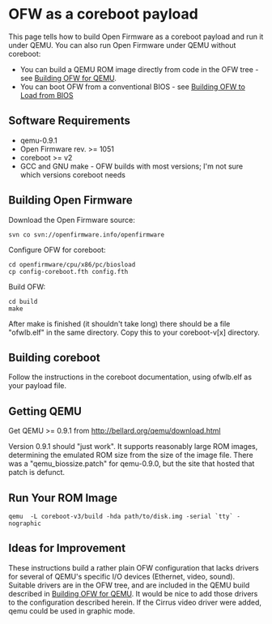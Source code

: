 # OFW as a coreboot payload
This page tells how to build Open Firmware as a coreboot payload and run
it under QEMU. You can also run Open Firmware under QEMU without
coreboot:

- You can build a QEMU ROM image directly from code in the OFW tree -
  see [Building OFW for QEMU](Building_OFW_for_QEMU).
- You can boot OFW from a conventional BIOS - see
  [Building OFW to Load from BIOS](Building_OFW_to_Load_from_BIOS)

## Software Requirements

- qemu-0.9.1
- Open Firmware rev. \>= 1051
- coreboot \>= v2
- GCC and GNU make - OFW builds with most versions; I'm not sure which
  versions coreboot needs

## Building Open Firmware

Download the Open Firmware source:

    svn co svn://openfirmware.info/openfirmware

Configure OFW for coreboot:

    cd openfirmware/cpu/x86/pc/biosload
    cp config-coreboot.fth config.fth

Build OFW:

    cd build
    make

After make is finished (it shouldn't take long) there should be a file
"ofwlb.elf" in the same directory. Copy this to your coreboot-v\[x\]
directory.

## Building coreboot

Follow the instructions in the coreboot documentation, using ofwlb.elf
as your payload file.

## Getting QEMU

Get QEMU \>= 0.9.1 from <http://bellard.org/qemu/download.html>

Version 0.9.1 should "just work". It supports reasonably large ROM
images, determining the emulated ROM size from the size of the image
file. There was a "qemu_biossize.patch" for qemu-0.9.0, but the site
that hosted that patch is defunct.

## Run Your ROM Image

    qemu  -L coreboot-v3/build -hda path/to/disk.img -serial `tty` -nographic 

## Ideas for Improvement

These instructions build a rather plain OFW configuration that lacks
drivers for several of QEMU's specific I/O devices (Ethernet, video,
sound). Suitable drivers are in the OFW tree, and are included in the QEMU
build described in [Building OFW for QEMU](Building_OFW_for_QEMU). It
would be nice to add those drivers to the configuration described
herein. If the Cirrus video driver were added, qemu could be used in
graphic mode.
